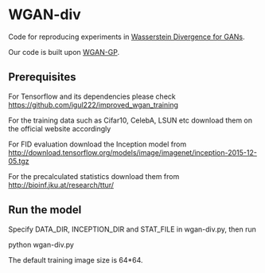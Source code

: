 # WGAN-div


Code for reproducing experiments in [Wasserstein Divergence for GANs](https://arxiv.org/abs/1712.01026).

Our code is built upon [WGAN-GP](https://github.com/igul222/improved_wgan_training).

## Prerequisites
For Tensorflow and its dependencies please check https://github.com/igul222/improved_wgan_training

For the training data such as Cifar10, CelebA, LSUN etc download them on the official website accordingly

For FID evaluation download the Inception model from http://download.tensorflow.org/models/image/imagenet/inception-2015-12-05.tgz

For the precalculated statistics download them from http://bioinf.jku.at/research/ttur/

## Run the model
Specify DATA_DIR, INCEPTION_DIR and STAT_FILE in wgan-div.py, then run

python wgan-div.py

The default training image size is 64*64.

